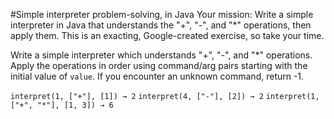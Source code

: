 #Simple interpreter problem-solving, in Java
Your mission: Write a simple interpreter in Java that understands the "+", "-", and "*" operations, then apply them. 
This is an exacting, Google-created exercise, so take your time.

Write a simple interpreter which understands "+", "-", and "*" operations. Apply the operations in order using command/arg 
pairs starting with the initial value of `value`. If you encounter an unknown command, return -1.


`interpret(1, ["+"], [1]) → 2`
`interpret(4, ["-"], [2]) → 2`
`interpret(1, ["+", "*"], [1, 3]) → 6`

